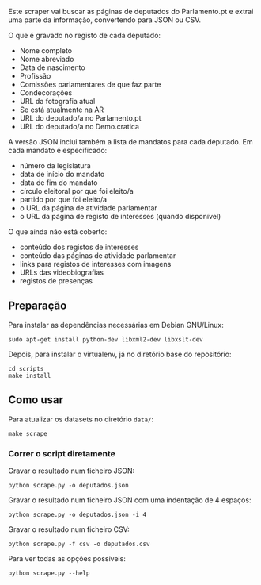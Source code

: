 Este scraper vai buscar as páginas de deputados do Parlamento.pt e extrai uma parte da informação, convertendo para JSON ou CSV. 

O que é gravado no registo de cada deputado:
  * Nome completo
  * Nome abreviado
  * Data de nascimento
  * Profissão
  * Comissões parlamentares de que faz parte
  * Condecorações
  * URL da fotografia atual
  * Se está atualmente na AR
  * URL do deputado/a no Parlamento.pt
  * URL do deputado/a no Demo.cratica

A versão JSON inclui também a lista de mandatos para cada deputado. Em cada mandato é especificado:
  * número da legislatura
  * data de início do mandato
  * data de fim do mandato
  * círculo eleitoral por que foi eleito/a
  * partido por que foi eleito/a
  * o URL da página de atividade parlamentar
  * o URL da página de registo de interesses (quando disponível)

O que ainda não está coberto:
  * conteúdo dos registos de interesses
  * conteúdo das páginas de atividade parlamentar
  * links para registos de interesses com imagens
  * URLs das videobiografias
  * registos de presenças

## Preparação

Para instalar as dependências necessárias em Debian GNU/Linux:

    sudo apt-get install python-dev libxml2-dev libxslt-dev

Depois, para instalar o virtualenv, já no diretório base do repositório:

    cd scripts
    make install


## Como usar

Para atualizar os datasets no diretório `data/`:

    make scrape

### Correr o script diretamente

Gravar o resultado num ficheiro JSON:

    python scrape.py -o deputados.json

Gravar o resultado num ficheiro JSON com uma indentação de 4 espaços:

    python scrape.py -o deputados.json -i 4

Gravar o resultado num ficheiro CSV:

    python scrape.py -f csv -o deputados.csv

Para ver todas as opções possíveis:

    python scrape.py --help

